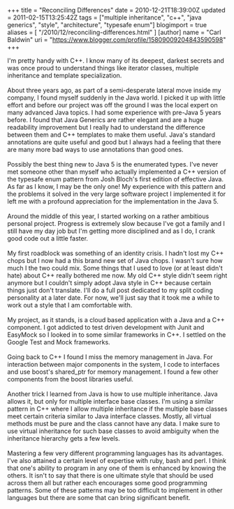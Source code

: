 +++
title = "Reconciling Differences"
date = 2010-12-21T18:39:00Z
updated = 2011-02-15T13:25:42Z
tags = ["multiple inheritance", "c++", "java generics", "style", "architecture", "typesafe enum"]
blogimport = true
aliases = [ "/2010/12/reconciling-differences.html" ]
[author]
	name = "Carl Baldwin"
	uri = "https://www.blogger.com/profile/15809009204843590598"
+++

<div>I'm pretty handy with C++.  I know many of its deepest, darkest secrets and was once proud to understand things like iterator classes, multiple inheritance and template specialization.</div><div><br /></div><div>About three years ago, as part of a semi-desperate lateral move inside my company, I found myself suddenly in the Java world.  I picked it up with little effort and before our project was off the ground I was the local expert on many advanced Java topics.  I had some experience with pre-Java 5 years before.  I found that Java Generics are rather elegant and are a huge readability improvement but I really had to understand the difference between them and C++ templates to make them useful.  Java's standard annotations are quite useful and good but I always had a feeling that there are many more bad ways to use annotations than good ones. </div><div><br /></div><div>Possibly the best thing new to Java 5 is the enumerated types.  I've never met someone other than myself who actually implemented a C++ version of the typesafe enum pattern from Josh Bloch's first edition of effective Java.  As far as I know, I may be the only one!  My experience with this pattern and the problems it solved in the very large software project I implemented it for left me with a profound appreciation for the implementation in the Java 5.</div><div><br /></div>Around the middle of this year, I started working on a rather ambitious personal project.  Progress is extremely slow because I've got a family and I still have my day job but I'm getting more disciplined and as I do, I crank good code out a little faster.<div><br /></div><div>My first roadblock was something of an identity crisis.  I hadn't lost my C++ chops but I now had a this brand new set of Java chops.  I wasn't sure how much I the two could mix.  Some things that I used to love (or at least didn't hate) about C++ really bothered me now.  My old C++ style didn't seem right anymore but I couldn't simply adopt Java style in C++ because certain things just don't translate.  I'll do a full post dedicated to my split coding personality at a later date.  For now, we'll just say that it took me a while to work out a style that I am comfortable with.<div><br /></div><div>My project, as it stands, is a cloud based application with a Java and a C++ component.  I got addicted to test driven development with Junit and EasyMock so I looked in to some similar frameworks in C++.  I settled on the Google Test and Mock frameworks.</div><div><br /></div><div>Going back to C++ I found I miss the memory management in Java.  For interaction between major components in the system, I code to interfaces and use boost's shared_ptr for memory management.  I found a few other components from the boost libraries useful.</div><div><br /></div><div>Another trick I learned from Java is how to use multiple inheritance.  Java allows it, but only for multiple interface base classes.  I'm using a similar pattern in C++ where I allow multiple inheritance if the multiple base classes meet certain criteria similar to Java interface classes.  Mostly, all virtual methods must be pure and the class cannot have any data.  I make sure to use virtual inheritance for such base classes to avoid ambiguity when the inheritance hierarchy gets a few levels.</div></div><div><br /></div><div>Mastering a few very different programming languages has its advantages.  I've also attained a certain level of expertise with ruby, bash and perl.  I think that one's ability to program in any one of them is enhanced by knowing the others.  It isn't to say that there is one ultimate style that should be used across them all but rather each encourages some good programming patterns.  Some of these patterns may be too difficult to implement in other languages but there are some that can bring significant benefit.</div>
